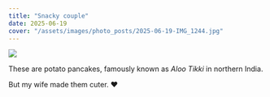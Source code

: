 ```yaml
---
title: "Snacky couple"
date: 2025-06-19
cover: "/assets/images/photo_posts/2025-06-19-IMG_1244.jpg"
---
```



<div class="blog-posts">
    <img src="{{ cover }}" >
</div>

These are potato pancakes, famously known as *Aloo Tikki* in northern India.

But my wife made them cuter. ❤️

